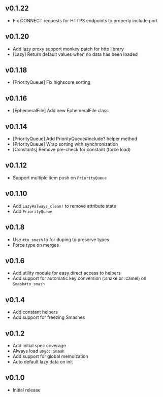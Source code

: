 ## v0.1.22
* Fix CONNECT requests for HTTPS endpoints to properly include port

## v0.1.20
* Add lazy proxy support monkey patch for http library
* [Lazy] Return default values when no data has been loaded

## v0.1.18
* [PriorityQueue] Fix highscore sorting

## v0.1.16
* [EphemeralFile] Add new EphemeralFile class

## v0.1.14
* [PriorityQueue] Add PriorityQueue#include? helper method
* [PriorityQueue] Wrap sorting with synchronization
* [Constants] Remove pre-check for constant (force load)

## v0.1.12
* Support multiple item push on `PriorityQueue`

## v0.1.10
* Add `Lazy#always_clean!` to remove attribute state
* Add `PriorityQueue`

## v0.1.8
* Use `#to_smash` to for duping to preserve types
* Force type on merges

## v0.1.6
* Add utility module for easy direct access to helpers
* Add support for automatic key conversion (:snake or :camel) on `Smash#to_smash`

## v0.1.4
* Add constant helpers
* Add support for freezing Smashes

## v0.1.2
* Add initial spec coverage
* Always load `Bogo::Smash`
* Add support for global memoization
* Auto default lazy data on init

## v0.1.0
* Initial release
